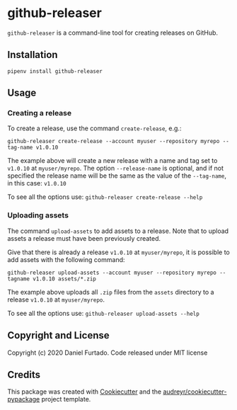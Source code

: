 # github-releaser

`github-releaser` is a command-line tool for creating releases on GitHub.

## Installation

`pipenv install github-releaser`

## Usage

### Creating a release

To create a release, use the command `create-release`, e.g.:
```shell script
github-releaser create-release --account myuser --repository myrepo --tag-name v1.0.10
```

The example above will create a new release with a name and tag set to `v1.0.10` at `myuser/myrepo`. The option 
`--release-name` is optional, and if not specified the release name will be the same as the value of the `--tag-name`, in 
this case: `v1.0.10`

To see all the options use: `github-releaser create-release --help`

### Uploading assets

The command `upload-assets` to add assets to a release. Note that to upload assets a release must have been previously
created.

Give that there is already a release `v1.0.10` at `myuser/myrepo`, it is possible to add assets with the following command:
```shell script
github-releaser upload-assets --account myuser --repository myrepo --tagname v1.0.10 assets/*.zip
```

The example above uploads all `.zip` files from the `assets` directory to a release `v1.0.10` at `myuser/myrepo`.

To see all the options use: `github-releaser upload-assets --help`

## Copyright and License

Copyright (c) 2020 Daniel Furtado. Code released under MIT license

## Credits

This package was created with [Cookiecutter](https://github.com/audreyr/cookiecutter) and the [audreyr/cookiecutter-pypackage](https://github.com/audreyr/cookiecutter-pypackage) project template.
